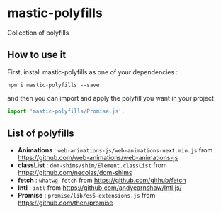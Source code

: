 # mastic-polyfills

Collection of polyfills

## How to use it

First, install mastic-polyfills as one of your dependencies :

```
npm i mastic-polyfills --save
```

and then you can import and apply the polyfill you want in your project

```js
import 'mastic-polyfills/Promise.js';
```

## List of polyfills

* **Animations** : `web-animations-js/web-animations-next.min.js` from https://github.com/web-animations/web-animations-js
* **classList** : `dom-shims/shim/Element.classList` from https://github.com/necolas/dom-shims
* **fetch** : `whatwg-fetch` from https://github.com/github/fetch
* **Intl** : `intl` from https://github.com/andyearnshaw/Intl.js/
* **Promise** : `promise/lib/es6-extensions.js` from https://github.com/then/promise
